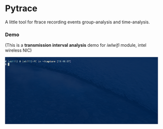 # Pytrace

A little tool for ftrace recording events group-analysis and time-analysis.

### Demo

(This is a **transmission interval analysis** demo for *iwlwifi* module, intel wireless NIC)

![demo-00](./demo-00.gif)